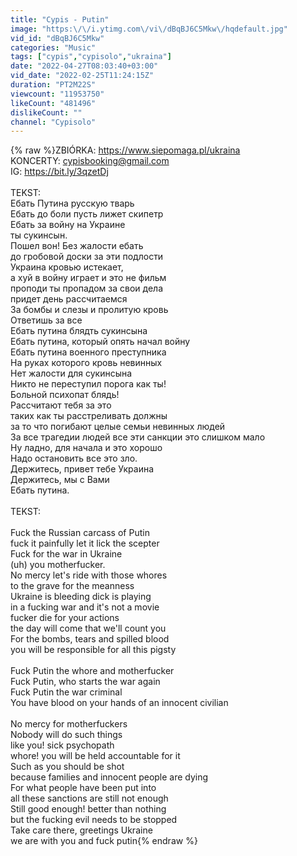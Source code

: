 ```yaml
---
title: "Cypis - Putin"
image: "https:\/\/i.ytimg.com\/vi\/dBqBJ6C5Mkw\/hqdefault.jpg"
vid_id: "dBqBJ6C5Mkw"
categories: "Music"
tags: ["cypis","cypisolo","ukraina"]
date: "2022-04-27T08:03:40+03:00"
vid_date: "2022-02-25T11:24:15Z"
duration: "PT2M22S"
viewcount: "11953750"
likeCount: "481496"
dislikeCount: ""
channel: "Cypisolo"
---
```

{% raw %}ZBIÓRKA: <a rel="nofollow" target="blank" href="https://www.siepomaga.pl/ukraina">https://www.siepomaga.pl/ukraina</a><br />KONCERTY: cypisbooking@gmail.com<br />IG: <a rel="nofollow" target="blank" href="https://bit.ly/3qzetDj​">https://bit.ly/3qzetDj​</a><br /><br />TEKST:<br />Ебать Путина русскую тварь<br />Ебать до боли пусть лижет скипетр<br />Ебать за войну на Украине<br />ты сукинсын.<br />Пошел вон! Без жалости ебать <br />до гробовой доски за эти подлости<br />Украина кровью истекает,<br />а хуй в войну играет и это не фильм <br />проподи ты пропадом за свои дела<br />придет день рассчитаемся<br />За бомбы и слезы и пролитую кровь<br />Ответишь за все <br />Ебать путина блядть сукинсына<br />Ебать путина, который опять начал войну<br />Ебать путина военного преступника<br />На руках которого кровь невинных<br />Нет жалости для сукинсына<br />Никто не переступил порога как ты!<br />Больной психопат блядь!<br />Рассчитают тебя за это <br />таких как ты расстреливать должны <br />за то что погибают целые семьи невинных людей<br />За все трагедии людей все эти санкции это слишком мало<br />Ну ладно, для начала и это хорошо <br />Надо остановить все это зло.<br />Держитесь, привет тебе Украина<br />Держитесь, мы с Вами<br />Ебать путина.<br /><br />TEKST:<br /><br />Fuck the Russian carcass of Putin<br />fuck it painfully let it lick the scepter<br />Fuck for the war in Ukraine<br />(uh) you motherfucker.<br />No mercy let's ride with those whores<br />to the grave for the meanness<br />Ukraine is bleeding dick is playing<br />in a fucking war and it's not a movie<br />fucker die for your actions<br />the day will come that we'll count you<br />For the bombs, tears and spilled blood<br />you will be responsible for all this pigsty<br /><br />Fuck Putin the whore and motherfucker<br />Fuck Putin, who starts the war again<br />Fuck Putin the war criminal<br />You have blood on your hands of an innocent civilian<br /><br />No mercy for motherfuckers<br />Nobody will do such things<br />like you! sick psychopath<br />whore! you will be held accountable for it<br />Such as you should be shot<br />because families and innocent people are dying<br />For what people have been put into<br />all these sanctions are still not enough<br />Still good enough! better than nothing<br />but the fucking evil needs to be stopped<br />Take care there, greetings Ukraine<br />we are with you and fuck putin{% endraw %}
